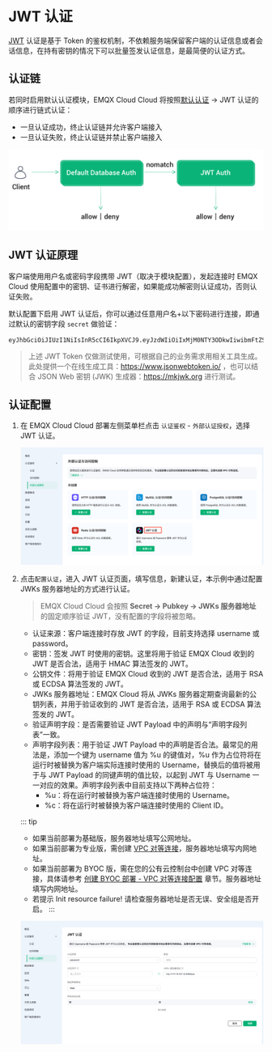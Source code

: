 # JWT 认证

[JWT](https://jwt.io/) 认证是基于 Token 的鉴权机制，不依赖服务端保留客户端的认证信息或者会话信息，在持有密钥的情况下可以批量签发认证信息，是最简便的认证方式。

## 认证链

若同时启用默认认证模块，EMQX Cloud Cloud 将按照[默认认证](./auth_dedicated.md) -> JWT 认证的顺序进行链式认证：

* 一旦认证成功，终止认证链并允许客户端接入
* 一旦认证失败，终止认证链并禁止客户端接入

![auth_chain](./_assets/jwt_auth_chain.png)

## JWT 认证原理

客户端使用用户名或密码字段携带 JWT（取决于模块配置），发起连接时 EMQX Cloud 使用配置中的密钥、证书进行解密，如果能成功解密则认证成功，否则认证失败。

默认配置下启用 JWT 认证后，你可以通过任意用户名+以下密码进行连接，即通过默认的密钥字段 `secret` 做验证：

```bash
eyJhbGciOiJIUzI1NiIsInR5cCI6IkpXVCJ9.eyJzdWIiOiIxMjM0NTY3ODkwIiwibmFtZSI6IkVNUVggQ2xvdWQiLCJpYXQiOjE1MTYyMzkwMjJ9.wGxZTwkCZtYPzkS854aQ9WCnP8YGIQ_erFh5RIznhYk
```

> 上述 JWT Token 仅做测试使用，可根据自己的业务需求用相关工具生成。此处提供一个在线生成工具：<https://www.jsonwebtoken.io/> ，也可以结合 JSON Web 密钥 (JWK) 生成器：<https://mkjwk.org> 进行测试。

## 认证配置

1. 在 EMQX Cloud Cloud 部署左侧菜单栏点击 `认证鉴权` - `外部认证授权`，选择 JWT 认证。

    ![jwt_auth](./_assets/jwt_auth.png)

2. 点击`配置认证`，进入 JWT 认证页面，填写信息，新建认证，本示例中通过配置 JWKs 服务器地址的方式进行认证。

    > EMQX Cloud Cloud 会按照 **Secret -> Pubkey -> JWKs 服务器地址** 的固定顺序验证 JWT，没有配置的字段将被忽略。

   * 认证来源：客户端连接时存放 JWT 的字段，目前支持选择 username 或 password。
   * 密钥：签发 JWT 时使用的密钥。这里将用于验证 EMQX Cloud 收到的 JWT 是否合法，适用于 HMAC 算法签发的 JWT。
   * 公钥文件：将用于验证 EMQX Cloud 收到的 JWT 是否合法，适用于 RSA 或 ECDSA 算法签发的 JWT。
   * JWKs 服务器地址：EMQX Cloud 将从 JWKs 服务器定期查询最新的公钥列表，并用于验证收到的 JWT 是否合法，适用于 RSA 或 ECDSA 算法签发的 JWT。
   * 验证声明字段：是否需要验证 JWT Payload 中的声明与“声明字段列表”一致。
   * 声明字段列表：用于验证 JWT Payload 中的声明是否合法。最常见的用法是，添加一个键为 username 值为 %u 的键值对，%u 作为占位符将在运行时被替换为客户端实际连接时使用的 Username，替换后的值将被用于与 JWT Payload 的同键声明的值比较，以起到 JWT 与 Username 一一对应的效果。声明字段列表中目前支持以下两种占位符：
      * %u：将在运行时被替换为客户端连接时使用的 Username。
      * %c：将在运行时被替换为客户端连接时使用的 Client ID。

    ::: tip
      * 如果当前部署为基础版，服务器地址填写公网地址。
      * 如果当前部署为专业版，需创建 [VPC 对等连接](./vpc_peering.md)，服务器地址填写内网地址。
      * 如果当前部署为 BYOC 版，需在您的公有云控制台中创建 VPC 对等连接，具体请参考 [创建 BYOC 部署 - VPC 对等连接配置](../create/byoc.md#vpc-对等连接配置) 章节。服务器地址填写内网地址。
      * 若提示 Init resource failure! 请检查服务器地址是否无误、安全组是否开启。
    :::

    ![jwt_auth](./_assets/jwt_auth_info.png)
